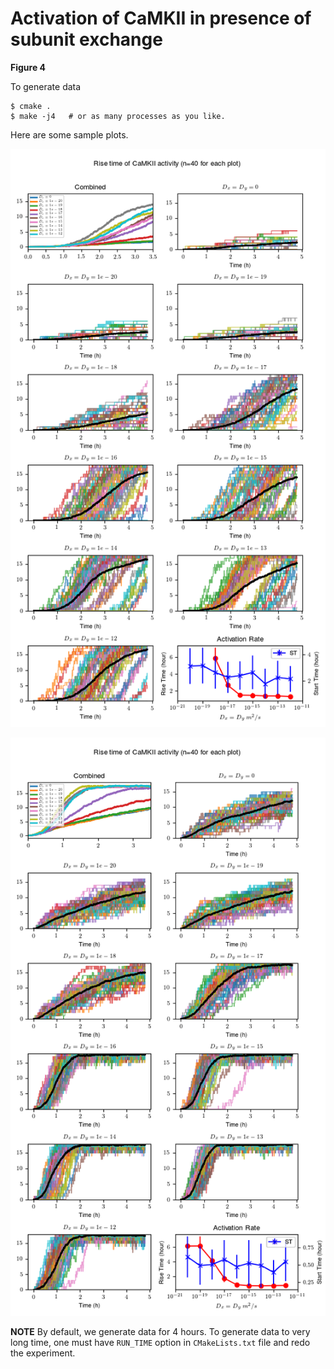 # Activation of CaMKII in presence of subunit exchange

**Figure 4**

To generate data 

    $ cmake .
    $ make -j4   # or as many processes as you like.

Here are some sample plots.

![basal ca=80nm](./DATA_CA_BASAL_80NM_summary.png)

![basal ca=120nm](./DATA_CA_BASAL_120NM_summary.png)

__NOTE__ By default, we generate data for 4 hours. To generate data to very long
time, one must have `RUN_TIME` option in `CMakeLists.txt` file and redo the
experiment.

